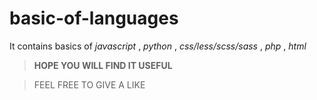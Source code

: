 # basic-of-languages
  It contains basics of *javascript* , *python* , *css/less/scss/sass* , *php* , *html*

>  **HOPE YOU WILL FIND IT USEFUL**

> FEEL FREE TO GIVE A LIKE